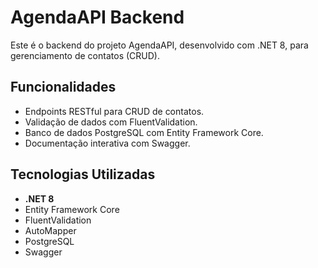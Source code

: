 # AgendaAPI Backend

Este é o backend do projeto AgendaAPI, desenvolvido com .NET 8, para gerenciamento de contatos (CRUD).

## Funcionalidades

- Endpoints RESTful para CRUD de contatos.
- Validação de dados com FluentValidation.
- Banco de dados PostgreSQL com Entity Framework Core.
- Documentação interativa com Swagger.

## Tecnologias Utilizadas

- **.NET 8**
- Entity Framework Core
- FluentValidation
- AutoMapper
- PostgreSQL
- Swagger
